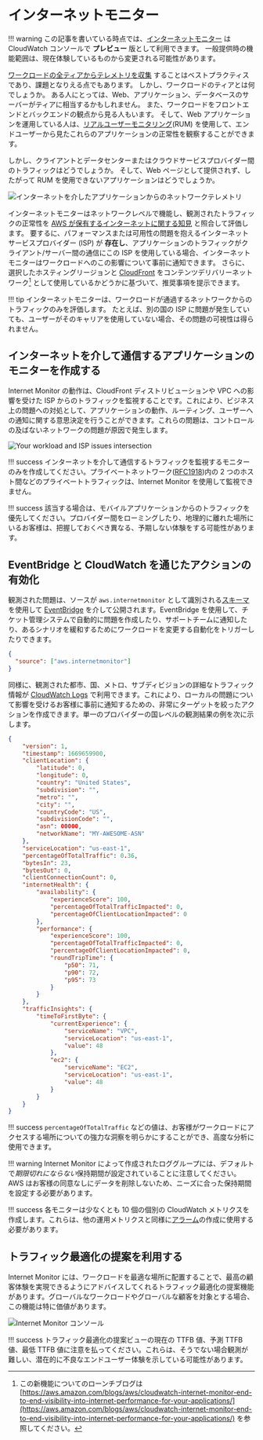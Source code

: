 # インターネットモニター

!!! warning
	この記事を書いている時点では、[インターネットモニター](https://aws.amazon.com/blogs/aws/cloudwatch-internet-monitor-end-to-end-visibility-into-internet-performance-for-your-applications/) は CloudWatch コンソールで **プレビュー** 版として利用できます。 一般提供時の機能範囲は、現在体験しているものから変更される可能性があります。

[ワークロードの全ティアからテレメトリを収集](../../guides/#collect-telemetry-from-all-tiers-of-your-workload) することはベストプラクティスであり、課題となりえる点でもあります。 しかし、ワークロードのティアとは何でしょうか。 ある人にとっては、Web、アプリケーション、データベースのサーバーがティアに相当するかもしれません。 また、ワークロードをフロントエンドとバックエンドの観点から見る人もいます。 そして、Web アプリケーションを運用している人は、[リアルユーザーモニタリング](../../tools/rum)(RUM) を使用して、エンドユーザーから見たこれらのアプリケーションの正常性を観察することができます。

しかし、クライアントとデータセンターまたはクラウドサービスプロバイダー間のトラフィックはどうでしょうか。 そして、Web ページとして提供されず、したがって RUM を使用できないアプリケーションはどうでしょうか。

![インターネットを介したアプリケーションからのネットワークテレメトリ](../images/internet_monitor.png)

インターネットモニターはネットワークレベルで機能し、観測されたトラフィックの正常性を [AWS が保有するインターネットに関する知見](https://docs.aws.amazon.com/AmazonCloudWatch/latest/monitoring/CloudWatch-IM-inside-internet-monitor.html) と照合して評価します。 要するに、パフォーマンスまたは可用性の問題を抱えるインターネットサービスプロバイダー (ISP) が **存在し**、アプリケーションのトラフィックがクライアント/サーバー間の通信にこの ISP を使用している場合、インターネットモニターはワークロードへのこの影響について事前に通知できます。 さらに、選択したホスティングリージョンと [CloudFront](https://aws.amazon.com/cloudfront/) をコンテンツデリバリーネットワーク[^1] として使用しているかどうかに基づいて、推奨事項を提示できます。 

!!! tip
	インターネットモニターは、ワークロードが通過するネットワークからのトラフィックのみを評価します。 たとえば、別の国の ISP に問題が発生していても、ユーザーがそのキャリアを使用していない場合、その問題の可視性は得られません。

## インターネットを介して通信するアプリケーションのモニターを作成する

Internet Monitor の動作は、CloudFront ディストリビューションや VPC への影響を受けた ISP からのトラフィックを監視することです。これにより、ビジネス上の問題への対処として、アプリケーションの動作、ルーティング、ユーザーへの通知に関する意思決定を行うことができます。これらの問題は、コントロールの及ばないネットワークの問題が原因で発生します。

![Your workload and ISP issues intersection](../images/internet_monitor_2.png)

!!! success
	インターネットを介して通信するトラフィックを監視するモニターのみを作成してください。プライベートネットワーク([RFC1918](https://www.arin.net/reference/research/statistics/address_filters/))内の 2 つのホスト間などのプライベートトラフィックは、Internet Monitor を使用して監視できません。
	
!!! success
	該当する場合は、モバイルアプリケーションからのトラフィックを優先してください。プロバイダー間をローミングしたり、地理的に離れた場所にいるお客様は、把握しておくべき異なる、予期しない体験をする可能性があります。

## EventBridge と CloudWatch を通じたアクションの有効化

観測された問題は、ソースが `aws.internetmonitor` として識別される[スキーマ](https://docs.aws.amazon.com/AmazonCloudWatch/latest/monitoring/CloudWatch-IM-EventBridge-integration.html)を使用して [EventBridge](https://aws.amazon.com/eventbridge/) を介して公開されます。EventBridge を使用して、チケット管理システムで自動的に問題を作成したり、サポートチームに通知したり、あるシナリオを緩和するためにワークロードを変更する自動化をトリガーしたりできます。

```json
{
  "source": ["aws.internetmonitor"]
}
```

同様に、観測された都市、国、メトロ、サブディビジョンの詳細なトラフィック情報が [CloudWatch Logs](../../tools/logs) で利用できます。これにより、ローカルの問題について影響を受けるお客様に事前に通知するための、非常にターゲットを絞ったアクションを作成できます。単一のプロバイダーの国レベルの観測結果の例を次に示します。

```json
{
    "version": 1,
    "timestamp": 1669659900,
    "clientLocation": {
        "latitude": 0,
        "longitude": 0,
        "country": "United States",
        "subdivision": "",
        "metro": "",
        "city": "",
        "countryCode": "US",
        "subdivisionCode": "",
        "asn": 00000,
        "networkName": "MY-AWESOME-ASN"
    },
    "serviceLocation": "us-east-1",
    "percentageOfTotalTraffic": 0.36,
    "bytesIn": 23,
    "bytesOut": 0,
    "clientConnectionCount": 0,
    "internetHealth": {
        "availability": {
            "experienceScore": 100,
            "percentageOfTotalTrafficImpacted": 0,
            "percentageOfClientLocationImpacted": 0
        },
        "performance": {
            "experienceScore": 100,
            "percentageOfTotalTrafficImpacted": 0,
            "percentageOfClientLocationImpacted": 0,
            "roundTripTime": {
                "p50": 71,
                "p90": 72,
                "p95": 73
            }
        }
    },
    "trafficInsights": {
        "timeToFirstByte": {
            "currentExperience": {
                "serviceName": "VPC",
                "serviceLocation": "us-east-1",
                "value": 48
            },
            "ec2": {
                "serviceName": "EC2",
                "serviceLocation": "us-east-1",
                "value": 48
            }
        }
    }
}
```

!!! success
	`percentageOfTotalTraffic` などの値は、お客様がワークロードにアクセスする場所についての強力な洞察を明らかにすることができ、高度な分析に使用できます。
	
!!! warning
	Internet Monitor によって作成されたロググループには、デフォルトで*期限切れにならない*保持期間が設定されていることに注意してください。AWS はお客様の同意なしにデータを削除しないため、ニーズに合った保持期間を設定する必要があります。
	
!!! success
	各モニターは少なくとも 10 個の個別の CloudWatch メトリクスを作成します。これらは、他の運用メトリクスと同様に[アラーム](../../tools/alarms)の作成に使用する必要があります。

## トラフィック最適化の提案を利用する

Internet Monitor には、ワークロードを最適な場所に配置することで、最高の顧客体験を実現できるようにアドバイスしてくれるトラフィック最適化の提案機能があります。グローバルなワークロードやグローバルな顧客を対象とする場合、この機能は特に価値があります。

![Internet Monitor コンソール](../images/internet_monitor_3.png)

!!! success
	トラフィック最適化の提案ビューの現在の TTFB 値、予測 TTFB 値、最低 TTFB 値に注意を払ってください。これらは、そうでない場合観測が難しい、潜在的に不良なエンドユーザー体験を示している可能性があります。
	
[^1]: この新機能についてのローンチブログは [https://aws.amazon.com/blogs/aws/cloudwatch-internet-monitor-end-to-end-visibility-into-internet-performance-for-your-applications/](https://aws.amazon.com/blogs/aws/cloudwatch-internet-monitor-end-to-end-visibility-into-internet-performance-for-your-applications/) を参照してください。
